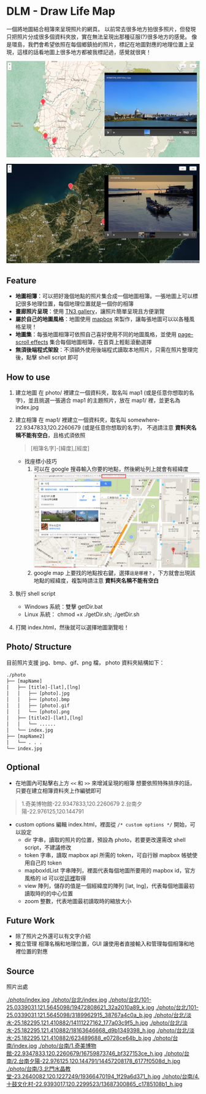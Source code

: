 DLM - Draw Life Map
===================

一個將地圖結合相簿來呈現照片的網頁。
以前常去很多地方拍很多照片，但發現只把照片分成很多個資料夾放，實在無法呈現出那種征服(?)很多地方的感覺。
像是環島，我們會希望依照在每個鄉鎮拍的照片，標記在地圖對應的地理位置上呈現，這樣的話看地圖上很多地方都被我標記過，感覺就很爽！

![](./screenshot/screenshot1.png)

![](./screenshot/screenshot2.png)

Feature
-------

- **地圖相簿**：可以把好幾個地點的照片集合成一個地圖相簿。一張地圖上可以標記很多地理位置，每個地理位置就是一個你的相簿
- **畫廊照片呈現**：使用 [TN3 gallery](http://www.tn3gallery.com/features/)，讓照片簡單呈現且方便瀏覽
- **屬於自己的地圖風格**：地圖使用 [mapbox](https://www.mapbox.com/maps/) 來製作，讓每張地圖可以以各種風格呈現！
- **地圖集**：每張地圖相簿可依照自己喜好使用不同的地圖風格，並使用 [page-scroll effects](http://codyhouse.co/gem/page-scroll-effects/) 集合每個地圖相簿，在首頁上輕鬆滾動選擇
- **無須後端程式架設**：不須額外使用後端程式讀取本地照片，只需在照片整理完後，點擊 shell script 即可

How to use
----------

1. 建立地圖
    在 photo/ 裡建立一個資料夾，取名叫 map1 (或是任意你想取的名字)，並且挑選一張適合 map1 的主題照片，放在 map1/ 裡，並更名為 index.jpg

2. 建立相簿
    在 map1/ 裡建立一個資料夾，取名叫 somewhere-22.9347833,120.2260679 (或是任意你想取的名字)，
    不過請注意 **資料夾名稱不能有空白**，且格式須依照
    > [相簿名字]-[緯度],[經度]

    - 找座標小技巧
        1. 可以在 google 搜尋輸入你要的地點，然後網址列上就會有經緯度
            ![](./screenshot/findLatLng.png)
        2. google map 上要找的地點按右鍵，選擇`這是哪裡？`，下方就會出現該地點的經緯度，複製時請注意 **資料夾名稱不能有空白**

3. 執行 shell script
    - Windows 系統：雙擊 getDir.bat
    - Linux 系統： chmod +x ./getDir.sh; ./getDir.sh

4. 打開 index.html，然後就可以選擇地圖瀏覽啦！

Photo/ Structure
----------------

目前照片支援 jpg、bmp、gif、png 檔，
photo 資料夾結構如下：
```
./photo
├── [mapName]
│   ├── [title]-[lat],[lng]
│   │   ├── [photo].jpg
│   │   ├── [photo].bmp
│   │   ├── [photo].gif
│   │   └── [photo].png
│   ├── [title2]-[lat],[lng]
│   │   └── ......
│   └── index.jpg
├── [mapName2]
│   └── . . .
└── index.jpg
```

Optional
--------

- 在地圖內可點擊右上方 `<<` 和 `>>` 來增減呈現的相簿
想要依照特殊排序的話，只要在建立相簿資料夾上作編號即可
> 1.奇美博物館-22.9347833,120.2260679
> 2.台南夕陽-22.976125,120.144791

- custom options
編輯 index.html，裡面從 `/* custom options */` 開始，可以設定
    - dir
        字串，讀取的照片的位置，預設為 photo，若要更改還需改 shell script，不建議修改
    - token
        字串，讀取 mapbox api 所需的 token，可自行辦 mapbox 帳號使用自己的 token
    - mapboxIdList
        字串陣列，裡面代表每個地圖所要用的 mapbox id，官方風格的 id 可以從[這裡](https://www.mapbox.com/maps/)取得
    - view
        陣列，儲存的值是一個經緯度的陣列 [lat, lng]，代表每個地圖最初讀取時的的中心位置
    - zoom
        整數，代表地圖最初讀取時的縮放大小

Future Work
-----------

- 除了照片之外還可以有文字介紹
- 獨立管理 相簿名稱和地理位置，GUI 讓使用者直接輸入和管理每個相簿和地裡位置的對應

Source
------

照片出處

[./photo/index.jpg](https://www.flickr.com/photos/balmung1983/8527454205/)
[./photo/台北/index.jpg](https://www.flickr.com/photos/kyleme/2153452223/)
[./photo/台北/101-25.0339031,121.5645098/19472808621_32a2010a89_k.jpg](https://www.flickr.com/photos/tsaiian/19472808621/)
[./photo/台北/101-25.0339031,121.5645098/3189962915_38767a4c0a_b.jpg](https://www.flickr.com/photos/jaako/3189962915/)
[./photo/台北/淡水-25.182295,121.410882/14111227162_177a03c9f5_h.jpg](https://www.flickr.com/photos/55968326@N08/14111227162/)
[./photo/台北/淡水-25.182295,121.410882/18163646668_d9b1349398_h.jpg](https://www.flickr.com/photos/eternal_ray/18163646668/)
[./photo/台北/淡水-25.182295,121.410882/623489688_e0728ce64b_b.jpg](https://www.flickr.com/photos/neojet0411/623489688/)
[./photo/台南/index.jpg](https://www.flickr.com/photos/eternal_ray/12483269983/)
[./photo/台南/1.奇美博物館-22.9347833,120.2260679/16759873746_bf327153ce_h.jpg](https://www.flickr.com/photos/hcj0416/16759873746/)
[./photo/台南/2.台南夕陽-22.976125,120.144791/14457208178_6177f0508d_h.jpg](https://www.flickr.com/photos/eternal_ray/14457208178/)
[./photo/台南/3.北門水晶教堂-23.2640082,120.1227249/19366470194_1f29a6d371_h.jpg](https://www.flickr.com/photos/p930802/19366470194/)
[./photo/台南/4.十鼓文化村-22.9393017,120.2299523/13687300865_c1785108b1_h.jpg](https://www.flickr.com/photos/speedbug/13687300865/)
